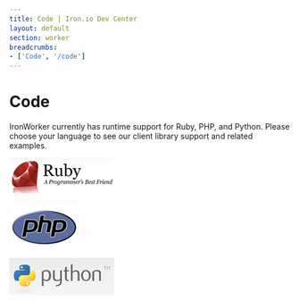```yaml
---
title: Code | Iron.io Dev Center
layout: default
section: worker
breadcrumbs:
- ['Code', '/code']
---
```


# Code

IronWorker currently has runtime support for Ruby, PHP, and Python. Please choose your language to see
our client library support and related examples.

[![Ruby](/images/ruby.png "Ruby")](/worker/code/ruby)


[![PHP](/images/php.png "PHP")](/worker/code/php)


[![Python](/images/python.png "Python")](/worker/code/python)


